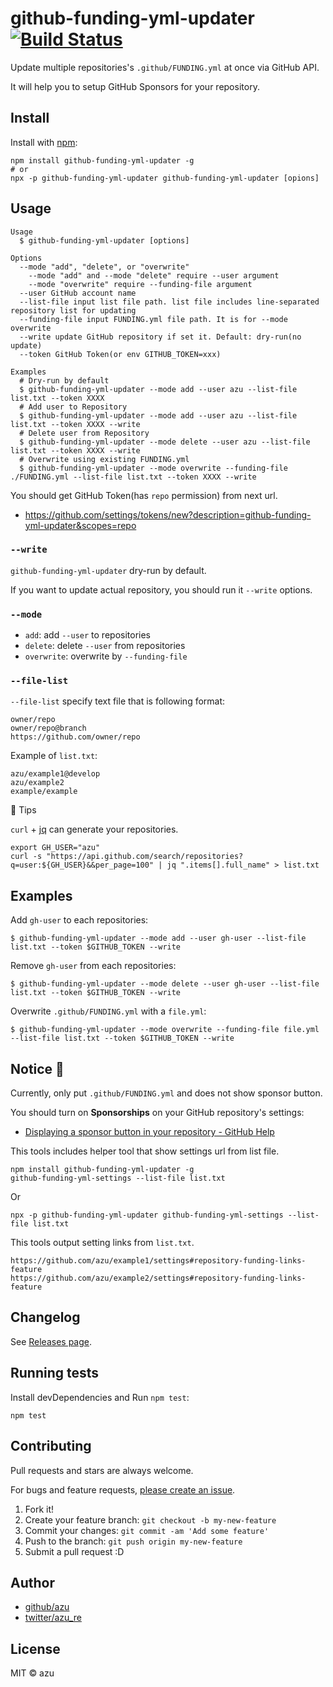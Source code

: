 # github-funding-yml-updater [![Build Status](https://travis-ci.org/azu/github-funding-yml-updater.svg?branch=master)](https://travis-ci.org/azu/github-funding-yml-updater)

Update multiple repositories's `.github/FUNDING.yml` at once via GitHub API.

It will help you to setup GitHub Sponsors for your repository.

## Install

Install with [npm](https://www.npmjs.com/):

    npm install github-funding-yml-updater -g
    # or
    npx -p github-funding-yml-updater github-funding-yml-updater [opions]

## Usage

	Usage
	  $ github-funding-yml-updater [options]

	Options
	  --mode "add", "delete", or "overwrite"
	    --mode "add" and --mode "delete" require --user argument
	    --mode "overwrite" require --funding-file argument
	  --user GitHub account name
	  --list-file input list file path. list file includes line-separated repository list for updating
	  --funding-file input FUNDING.yml file path. It is for --mode overwrite
	  --write update GitHub repository if set it. Default: dry-run(no update)
	  --token GitHub Token(or env GITHUB_TOKEN=xxx)

	Examples
	  # Dry-run by default
	  $ github-funding-yml-updater --mode add --user azu --list-file list.txt --token XXXX
	  # Add user to Repository
	  $ github-funding-yml-updater --mode add --user azu --list-file list.txt --token XXXX --write
      # Delete user from Repository
	  $ github-funding-yml-updater --mode delete --user azu --list-file list.txt --token XXXX --write
	  # Overwrite using existing FUNDING.yml
      $ github-funding-yml-updater --mode overwrite --funding-file ./FUNDING.yml --list-file list.txt --token XXXX --write

You should get GitHub Token(has `repo` permission) from next url.

- <https://github.com/settings/tokens/new?description=github-funding-yml-updater&scopes=repo>

### `--write`

`github-funding-yml-updater` dry-run by default.

If you want to update actual repository, you should run it `--write` options. 

### `--mode`

- `add`: add `--user` to repositories
- `delete`: delete `--user` from repositories
- `overwrite`: overwrite by `--funding-file`

### `--file-list`

`--file-list` specify text file that is following format:

```
owner/repo
owner/repo@branch
https://github.com/owner/repo
```

Example of `list.txt`:

```
azu/example1@develop
azu/example2
example/example
```

:memo: Tips

`curl` + [jq](https://stedolan.github.io/jq/) can generate your repositories.

```
export GH_USER="azu"
curl -s "https://api.github.com/search/repositories?q=user:${GH_USER}&&per_page=100" | jq ".items[].full_name" > list.txt
```

## Examples

Add `gh-user` to each repositories:

```shell-session
$ github-funding-yml-updater --mode add --user gh-user --list-file list.txt --token $GITHUB_TOKEN --write
```

Remove `gh-user` from each repositories:

```shell-session
$ github-funding-yml-updater --mode delete --user gh-user --list-file list.txt --token $GITHUB_TOKEN --write
```

Overwrite `.github/FUNDING.yml` with a `file.yml`:

```shell-session
$ github-funding-yml-updater --mode overwrite --funding-file file.yml --list-file list.txt --token $GITHUB_TOKEN --write
```

## Notice :memo:

Currently, only put `.github/FUNDING.yml` and does not show sponsor button.

You should turn on **Sponsorships** on your GitHub repository's settings:

- [Displaying a sponsor button in your repository - GitHub Help](https://help.github.com/en/github/building-a-strong-community/displaying-a-sponsor-button-in-your-repository#displaying-a-sponsor-button-in-your-repository)

This tools includes helper tool that show settings url from list file.

```shell
npm install github-funding-yml-updater -g
github-funding-yml-settings --list-file list.txt
```

Or

```
npx -p github-funding-yml-updater github-funding-yml-settings --list-file list.txt
```

This tools output setting links from `list.txt`.

```
https://github.com/azu/example1/settings#repository-funding-links-feature
https://github.com/azu/example2/settings#repository-funding-links-feature
```


## Changelog

See [Releases page](https://github.com/azu/github-funding-yml-updater/releases).

## Running tests

Install devDependencies and Run `npm test`:

    npm test

## Contributing

Pull requests and stars are always welcome.

For bugs and feature requests, [please create an issue](https://github.com/azu/github-funding-yml-updater/issues).

1. Fork it!
2. Create your feature branch: `git checkout -b my-new-feature`
3. Commit your changes: `git commit -am 'Add some feature'`
4. Push to the branch: `git push origin my-new-feature`
5. Submit a pull request :D

## Author

- [github/azu](https://github.com/azu)
- [twitter/azu_re](https://twitter.com/azu_re)

## License

MIT © azu
